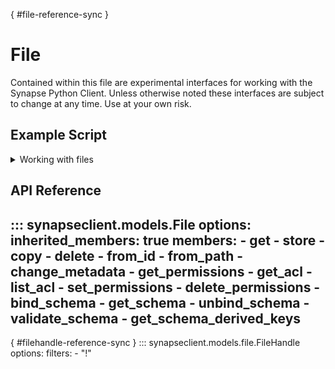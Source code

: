 [](){ #file-reference-sync }
# File

Contained within this file are experimental interfaces for working with the Synapse Python
Client. Unless otherwise noted these interfaces are subject to change at any time. Use
at your own risk.

## Example Script

<details class="quote">
  <summary>Working with files</summary>

```python
{!docs/scripts/object_orientated_programming_poc/oop_poc_file.py!}
```
</details>

## API Reference

::: synapseclient.models.File
    options:
        inherited_members: true
        members:
        - get
        - store
        - copy
        - delete
        - from_id
        - from_path
        - change_metadata
        - get_permissions
        - get_acl
        - list_acl
        - set_permissions
        - delete_permissions
        - bind_schema
        - get_schema
        - unbind_schema
        - validate_schema
        - get_schema_derived_keys
---
[](){ #filehandle-reference-sync }
::: synapseclient.models.file.FileHandle
    options:
      filters:
      - "!"
